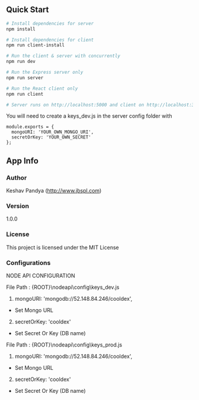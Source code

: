## Quick Start

```bash
# Install dependencies for server
npm install

# Install dependencies for client
npm run client-install

# Run the client & server with concurrently
npm run dev

# Run the Express server only
npm run server

# Run the React client only
npm run client

# Server runs on http://localhost:5000 and client on http://localhost:3000
```

You will need to create a keys_dev.js in the server config folder with

```
module.exports = {
  mongoURI: 'YOUR_OWN_MONGO_URI',
  secretOrKey: 'YOUR_OWN_SECRET'
};
```

## App Info

### Author

Keshav Pandya
(http://www.jbspl.com)

### Version

1.0.0

### License

This project is licensed under the MIT License


### Configurations
NODE API CONFIGURATION

File Path : {ROOT}\nodeapi\config\keys_dev.js
1. mongoURI: 'mongodb://52.148.84.246/cooldex',
- Set Mongo URL
2. secretOrKey: 'cooldex'
- Set Secret Or Key (DB name)

File Path : {ROOT}\nodeapi\config\keys_prod.js
1. mongoURI: 'mongodb://52.148.84.246/cooldex',
- Set Mongo URL
2. secretOrKey: 'cooldex'
- Set Secret Or Key (DB name)